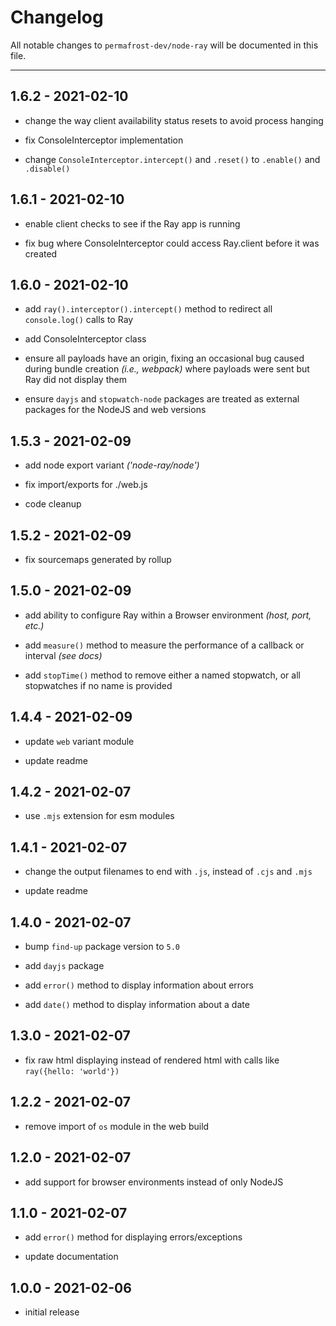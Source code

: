 # Changelog

All notable changes to `permafrost-dev/node-ray` will be documented in this file.

---

## 1.6.2 - 2021-02-10

- change the way client availability status resets to avoid process hanging

- fix ConsoleInterceptor implementation

- change `ConsoleInterceptor.intercept()` and `.reset()` to `.enable()` and `.disable()`


## 1.6.1 - 2021-02-10

- enable client checks to see if the Ray app is running

- fix bug where ConsoleInterceptor could access Ray.client before it was created

## 1.6.0 - 2021-02-10

- add `ray().interceptor().intercept()` method to redirect all `console.log()` calls to Ray

- add ConsoleInterceptor class

- ensure all payloads have an origin, fixing an occasional bug caused during bundle creation _(i.e., webpack)_ where payloads were sent but Ray did not display them

- ensure `dayjs` and `stopwatch-node` packages are treated as external packages for the NodeJS and web versions

## 1.5.3 - 2021-02-09

- add node export variant _('node-ray/node')_

- fix import/exports for ./web.js

- code cleanup

## 1.5.2 - 2021-02-09

- fix sourcemaps generated by rollup

## 1.5.0 - 2021-02-09

- add ability to configure Ray within a Browser environment _(host, port, etc.)_

- add `measure()` method to measure the performance of a callback or interval _(see docs)_

- add `stopTime()` method to remove either a named stopwatch, or all stopwatches if no name is provided

## 1.4.4 - 2021-02-09

- update `web` variant module

- update readme

## 1.4.2 - 2021-02-07

- use `.mjs` extension for esm modules

## 1.4.1 - 2021-02-07

- change the output filenames to end with `.js`, instead of `.cjs` and `.mjs`

- update readme

## 1.4.0 - 2021-02-07

- bump `find-up` package version to `5.0`

- add `dayjs` package

- add `error()` method to display information about errors

- add `date()` method to display information about a date

## 1.3.0 - 2021-02-07

- fix raw html displaying instead of rendered html with calls like `ray({hello: 'world'})`

## 1.2.2 - 2021-02-07

- remove import of `os` module in the web build

## 1.2.0 - 2021-02-07

- add support for browser environments instead of only NodeJS

## 1.1.0 - 2021-02-07

- add `error()` method for displaying errors/exceptions

- update documentation

## 1.0.0 - 2021-02-06

- initial release
